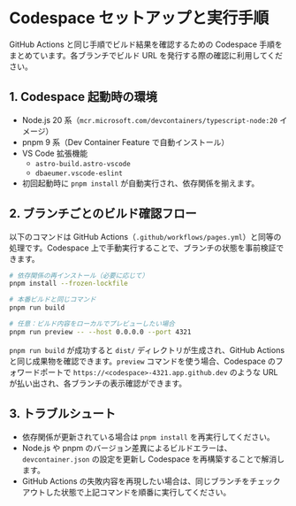 # Codespace セットアップと実行手順

GitHub Actions と同じ手順でビルド結果を確認するための Codespace 手順をまとめています。各ブランチでビルド URL を発行する際の確認に利用してください。

## 1. Codespace 起動時の環境

- Node.js 20 系（`mcr.microsoft.com/devcontainers/typescript-node:20` イメージ）
- pnpm 9 系（Dev Container Feature で自動インストール）
- VS Code 拡張機能
  - `astro-build.astro-vscode`
  - `dbaeumer.vscode-eslint`
- 初回起動時に `pnpm install` が自動実行され、依存関係を揃えます。

## 2. ブランチごとのビルド確認フロー

以下のコマンドは GitHub Actions（`.github/workflows/pages.yml`）と同等の処理です。Codespace 上で手動実行することで、ブランチの状態を事前検証できます。

```bash
# 依存関係の再インストール（必要に応じて）
pnpm install --frozen-lockfile

# 本番ビルドと同じコマンド
pnpm run build

# 任意：ビルド内容をローカルでプレビューしたい場合
pnpm run preview -- --host 0.0.0.0 --port 4321
```

`pnpm run build` が成功すると `dist/` ディレクトリが生成され、GitHub Actions と同じ成果物を確認できます。`preview` コマンドを使う場合、Codespace のフォワードポートで `https://<codespace>-4321.app.github.dev` のような URL が払い出され、各ブランチの表示確認ができます。

## 3. トラブルシュート

- 依存関係が更新されている場合は `pnpm install` を再実行してください。
- Node.js や pnpm のバージョン差異によるビルドエラーは、`devcontainer.json` の設定を更新し Codespace を再構築することで解消します。
- GitHub Actions の失敗内容を再現したい場合は、同じブランチをチェックアウトした状態で上記コマンドを順番に実行してください。
